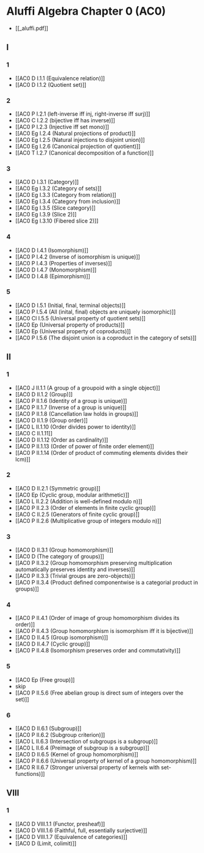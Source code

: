 # Aluffi Algebra Chapter 0 (AC0)
- [[_aluffi.pdf]]
## I
### 1
- [[AC0 D I.1.1 (Equivalence relation)]]
- [[AC0 D I.1.2 (Quotient set)]]
### 2
- [[AC0 P I.2.1 (left-inverse iff inj, right-inverse iff surj)]]
- [[AC0 C I.2.2 (bijective iff has inverse)]]
- [[AC0 P I.2.3 (Injective iff set mono)]]
- [[AC0 Eg I.2.4 (Natural projections of product)]]
- [[AC0 Eg I.2.5 (Natural injections to disjoint union)]]
- [[AC0 Eg I.2.6 (Canonical projection of quotient)]]
- [[AC0 T I.2.7 (Canonical decomposition of a function)]]
### 3
- [[AC0 D I.3.1 (Category)]]
- [[AC0 Eg I.3.2 (Category of sets)]]
- [[AC0 Eg I.3.3 (Category from relation)]]
- [[AC0 Eg I.3.4 (Category from inclusion)]]
- [[AC0 Eg I.3.5 (Slice category)]]
- [[AC0 Eg I.3.9 (Slice 2)]]
- [[AC0 Eg I.3.10 (Fibered slice 2)]]
### 4
- [[AC0 D I.4.1 (Isomorphism)]]
- [[AC0 P I.4.2 (Inverse of isomorphism is unique)]]
- [[AC0 P I.4.3 (Properties of inverses)]]
- [[AC0 D I.4.7 (Monomorphism)]]
- [[AC0 D I.4.8 (Epimorphism)]]
### 5
- [[AC0 D I.5.1 (Initial, final, terminal objects)]]
- [[AC0 P I.5.4 (All (inital, final) objects are uniquely isomorphic)]]
- [[AC0 Cl I.5.5 (Universal property of quotient sets)]]
- [[AC0 Ep (Universal property of products)]]
- [[AC0 Ep (Universal property of coproducts)]]
- [[AC0 P I.5.6 (The disjoint union is a coproduct in the category of sets)]]
## II
### 1
- [[AC0 J II.1.1 (A group of a groupoid with a single object)]]
- [[AC0 D II.1.2 (Group)]]
- [[AC0 P II.1.6 (Identity of a group is unique)]]
- [[AC0 P II.1.7 (Inverse of a group is unique)]]
- [[AC0 P II.1.8 (Cancellation law holds in groups)]]
- [[AC0 D II.1.9 (Group order)]]
- [[AC0 L II.1.10 (Order divides power to identity)]]
- [[AC0 C II.1.11]]
- [[AC0 D II.1.12 (Order as cardinality)]]
- [[AC0 P II.1.13 (Order of power of finite order element)]]
- [[AC0 P II.1.14 (Order of product of commuting elements divides their lcm)]]
### 2
- [[AC0 D II.2.1 (Symmetric group)]]
- [[AC0 Ep (Cyclic group, modular arithmetic)]]
- [[AC0 L II.2.2 (Addition is well-defined modulo n)]]
- [[AC0 P II.2.3 (Order of elements in finite cyclic group)]]
- [[AC0 C II.2.5 (Generators of finite cyclic group)]]
- [[AC0 P II.2.6 (Multiplicative group of integers modulo n)]]
### 3
- [[AC0 D II.3.1 (Group homomorphism)]]
- [[AC0 D (The category of groups)]]
- [[AC0 P II.3.2 (Group homomorphism preserving multiplication automatically preserves identity and inverses)]]
- [[AC0 P II.3.3 (Trivial groups are zero-objects)]]
- [[AC0 P II.3.4 (Product defined componentwise is a categorial product in groups)]]
### 4
- [[AC0 P II.4.1 (Order of image of group homomorphism divides its order)]]
- [[AC0 P II.4.3 (Group homomorphism is isomorphism iff it is bijective)]]
- [[AC0 D II.4.5 (Group isomorphism)]]
- [[AC0 D II.4.7 (Cyclic group)]]
- [[AC0 P II.4.8 (Isomorphism preserves order and commutativity)]]
### 5
- [[AC0 Ep (Free group)]]
- skip
- [[AC0 P II.5.6 (Free abelian group is direct sum of integers over the set)]]
### 6
- [[AC0 D II.6.1 (Subgroup)]]
- [[AC0 P II.6.2 (Subgroup criterion)]]
- [[AC0 L II.6.3 (Intersection of subgroups is a subgroup)]]
- [[AC0 L II.6.4 (Preimage of subgroup is a subgroup)]]
- [[AC0 D II.6.5 (Kernel of group homomorphism)]]
- [[AC0 P II.6.6 (Universal property of kernel of a group homomorphism)]]
- [[AC0 R II.6.7 (Stronger universal property of kernels with set-functions)]]
## VIII
### 1
- [[AC0 D VIII.1.1 (Functor, presheaf)]]
- [[AC0 D VIII.1.6 (Faithful, full, essentially surjective)]]
- [[AC0 D VIII.1.7 (Equivalence of categories)]]
- [[AC0 D (Limit, colimit)]]